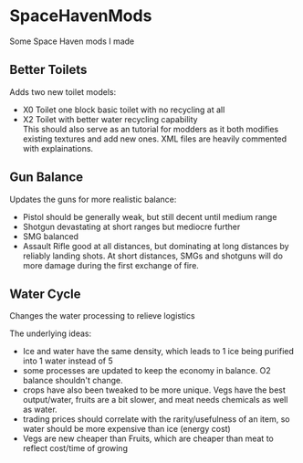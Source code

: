 # SpaceHavenMods
Some Space Haven mods I made

## Better Toilets
Adds two new toilet models:
- X0 Toilet one block basic toilet with no recycling at all
- X2 Toilet with better water recycling capability  
  This should also serve as an tutorial for modders as it both modifies existing textures and add new ones. XML files are heavily commented with explainations. 
  
## Gun Balance
Updates the guns for more realistic balance:
- Pistol should be generally weak, but still decent until medium range
- Shotgun devastating at short ranges but mediocre further
- SMG balanced
- Assault Rifle good at all distances, but dominating at long distances by reliably landing shots. At short distances, SMGs and shotguns will do more damage during the first exchange of fire. 
    
## Water Cycle
Changes the water processing to relieve logistics
  
  The underlying ideas:
  - Ice and water have the same density, which leads to 1 ice being purified into 1 water instead of 5
  - some processes are updated to keep the economy in balance. O2 balance shouldn't change. 
  - crops have also been tweaked to be more unique. Vegs have the best output/water, fruits are a bit slower, and meat needs chemicals as well as water. 
  - trading prices should correlate with the rarity/usefulness of an item, so water should be more expensive than ice (energy cost)
  - Vegs are new cheaper than Fruits, which are cheaper than meat to reflect cost/time of growing
  
